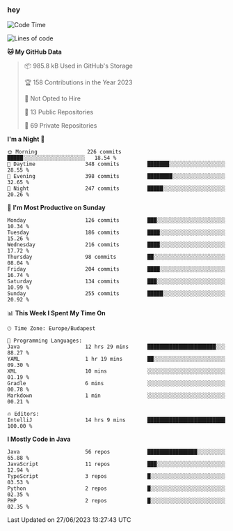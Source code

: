 ### hey

<!--START_SECTION:waka-->
![Code Time](http://img.shields.io/badge/Code%20Time-911%20hrs%2051%20mins-blue)

![Lines of code](https://img.shields.io/badge/From%20Hello%20World%20I%27ve%20Written-990.3%20thousand%20lines%20of%20code-blue)

**🐱 My GitHub Data** 

> 📦 985.8 kB Used in GitHub's Storage 
 > 
> 🏆 158 Contributions in the Year 2023
 > 
> 🚫 Not Opted to Hire
 > 
> 📜 13 Public Repositories 
 > 
> 🔑 69 Private Repositories 
 > 
**I'm a Night 🦉** 

```text
🌞 Morning                226 commits         █████░░░░░░░░░░░░░░░░░░░░   18.54 % 
🌆 Daytime                348 commits         ███████░░░░░░░░░░░░░░░░░░   28.55 % 
🌃 Evening                398 commits         ████████░░░░░░░░░░░░░░░░░   32.65 % 
🌙 Night                  247 commits         █████░░░░░░░░░░░░░░░░░░░░   20.26 % 
```
📅 **I'm Most Productive on Sunday** 

```text
Monday                   126 commits         ███░░░░░░░░░░░░░░░░░░░░░░   10.34 % 
Tuesday                  186 commits         ████░░░░░░░░░░░░░░░░░░░░░   15.26 % 
Wednesday                216 commits         ████░░░░░░░░░░░░░░░░░░░░░   17.72 % 
Thursday                 98 commits          ██░░░░░░░░░░░░░░░░░░░░░░░   08.04 % 
Friday                   204 commits         ████░░░░░░░░░░░░░░░░░░░░░   16.74 % 
Saturday                 134 commits         ███░░░░░░░░░░░░░░░░░░░░░░   10.99 % 
Sunday                   255 commits         █████░░░░░░░░░░░░░░░░░░░░   20.92 % 
```


📊 **This Week I Spent My Time On** 

```text
🕑︎ Time Zone: Europe/Budapest

💬 Programming Languages: 
Java                     12 hrs 29 mins      ██████████████████████░░░   88.27 % 
YAML                     1 hr 19 mins        ██░░░░░░░░░░░░░░░░░░░░░░░   09.30 % 
XML                      10 mins             ░░░░░░░░░░░░░░░░░░░░░░░░░   01.19 % 
Gradle                   6 mins              ░░░░░░░░░░░░░░░░░░░░░░░░░   00.78 % 
Markdown                 1 min               ░░░░░░░░░░░░░░░░░░░░░░░░░   00.21 % 

🔥 Editors: 
IntelliJ                 14 hrs 9 mins       █████████████████████████   100.00 % 
```

**I Mostly Code in Java** 

```text
Java                     56 repos            ████████████████░░░░░░░░░   65.88 % 
JavaScript               11 repos            ███░░░░░░░░░░░░░░░░░░░░░░   12.94 % 
TypeScript               3 repos             █░░░░░░░░░░░░░░░░░░░░░░░░   03.53 % 
Python                   2 repos             █░░░░░░░░░░░░░░░░░░░░░░░░   02.35 % 
PHP                      2 repos             █░░░░░░░░░░░░░░░░░░░░░░░░   02.35 % 
```




 Last Updated on 27/06/2023 13:27:43 UTC
<!--END_SECTION:waka-->
